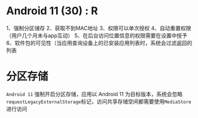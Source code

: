 # Android 11 (30) : R

1、强制分区储存
2、获取不到MAC地址
3、权限可以单次授权
4、自动重置权限（用户几个月未与app互动）
5、在后台访问位置信息的权限需要在设置中授予
6、软件包的可见性（当应用查询设备上的已安装应用列表时，系统会过滤返回的列表



# 分区存储

`Android 11` 强制开启分区存储，应用以 Android 11 为目标版本，系统会忽略 `requestLegacyExternalStorage`标记，访问共享存储空间都需要使用`MediaStore`进行访问

